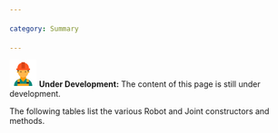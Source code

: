 ```yaml
---

category: Summary

---
```


![Under Construction](/resources/images/worker-male-48.png) **Under Development:** The content of this page is still under development.

The following tables list the various Robot and Joint constructors and methods.
